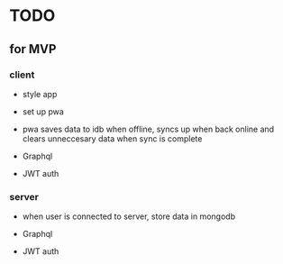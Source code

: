 # TODO

## for MVP

### client

- style app

- set up pwa

- pwa saves data to idb when offline, syncs up when back online and clears unneccesary data when sync is complete

- Graphql

- JWT auth

### server

- when user is connected to server, store data in mongodb

- Graphql

- JWT auth
